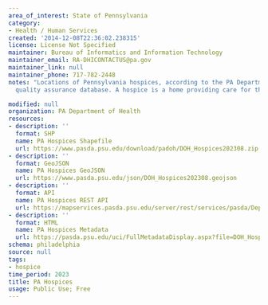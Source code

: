 ```yaml
---
area_of_interest: State of Pennsylvania
category:
- Health / Human Services
created: '2014-12-08T22:36:02.238315'
license: License Not Specified
maintainer: Bureau of Informatics and Information Technology
maintainer_email: RA-DHICONTACTUS@pa.gov
maintainer_link: null
maintainer_phone: 717-782-2448
notes: "Locations of Pennsylvania hospices, according to the PA Department of Health's
  quality assurance database. A hospice is a home providing care for the sick or terminally ill."

modified: null
organization: PA Department of Health
resources:
- description: ''
  format: SHP
  name: PA Hospices Shapefile
  url: https://www.pasda.psu.edu/download/padoh/DOH_Hospices202308.zip
- description: ''
  format: GeoJSON
  name: PA Hospices GeoJSON
  url: https://www.pasda.psu.edu/json/DOH_Hospices202308.geojson
- description: ''
  format: API
  name: PA Hospices REST API
  url: https://mapservices.pasda.psu.edu/server/rest/services/pasda/DepHealth/MapServer
- description: ''
  format: HTML
  name: PA Hospices Metadata
  url: https://pasda.psu.edu/uci/FullMetadataDisplay.aspx?file=DOH_Hospices202308.xml
schema: philadelphia
source: null
tags: 
- hospice
time_period: 2023
title: PA Hospices
usage: Public Use; Free
---
```

